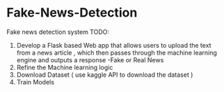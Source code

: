 # Fake-News-Detection
Fake news detection system
TODO:
1. Develop a Flask based Web app that allows users to upload the text from a news article , which then passes through the machine learning engine and outputs a response -Fake or Real News
2. Refine the Machine learning logic
3. Download Dataset ( use kaggle API to download the dataset )
4. Train Models 
